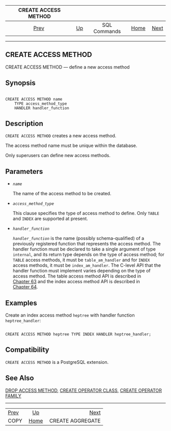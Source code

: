 <!--?xml version="1.0" encoding="UTF-8" standalone="no"?-->

|      CREATE ACCESS METHOD     |                                        |              |                                                       |                                                      |
| :---------------------------: | :------------------------------------- | :----------: | ----------------------------------------------------: | ---------------------------------------------------: |
| [Prev](sql-copy.html "COPY")  | [Up](sql-commands.html "SQL Commands") | SQL Commands | [Home](index.html "PostgreSQL 17devel Documentation") |  [Next](sql-createaggregate.html "CREATE AGGREGATE") |

***

## CREATE ACCESS METHOD

CREATE ACCESS METHOD — define a new access method

## Synopsis

```

CREATE ACCESS METHOD name
    TYPE access_method_type
    HANDLER handler_function
```

## Description

`CREATE ACCESS METHOD` creates a new access method.

The access method name must be unique within the database.

Only superusers can define new access methods.

## Parameters

* *`name`*

    The name of the access method to be created.

* *`access_method_type`*

    This clause specifies the type of access method to define. Only `TABLE` and `INDEX` are supported at present.

* *`handler_function`*

    *`handler_function`* is the name (possibly schema-qualified) of a previously registered function that represents the access method. The handler function must be declared to take a single argument of type `internal`, and its return type depends on the type of access method; for `TABLE` access methods, it must be `table_am_handler` and for `INDEX` access methods, it must be `index_am_handler`. The C-level API that the handler function must implement varies depending on the type of access method. The table access method API is described in [Chapter 63](tableam.html "Chapter 63. Table Access Method Interface Definition") and the index access method API is described in [Chapter 64](indexam.html "Chapter 64. Index Access Method Interface Definition").

## Examples

Create an index access method `heptree` with handler function `heptree_handler`:

```

CREATE ACCESS METHOD heptree TYPE INDEX HANDLER heptree_handler;
```

## Compatibility

`CREATE ACCESS METHOD` is a PostgreSQL extension.

## See Also

[DROP ACCESS METHOD](sql-drop-access-method.html "DROP ACCESS METHOD"), [CREATE OPERATOR CLASS](sql-createopclass.html "CREATE OPERATOR CLASS"), [CREATE OPERATOR FAMILY](sql-createopfamily.html "CREATE OPERATOR FAMILY")

***

|                               |                                                       |                                                      |
| :---------------------------- | :---------------------------------------------------: | ---------------------------------------------------: |
| [Prev](sql-copy.html "COPY")  |         [Up](sql-commands.html "SQL Commands")        |  [Next](sql-createaggregate.html "CREATE AGGREGATE") |
| COPY                          | [Home](index.html "PostgreSQL 17devel Documentation") |                                     CREATE AGGREGATE |
